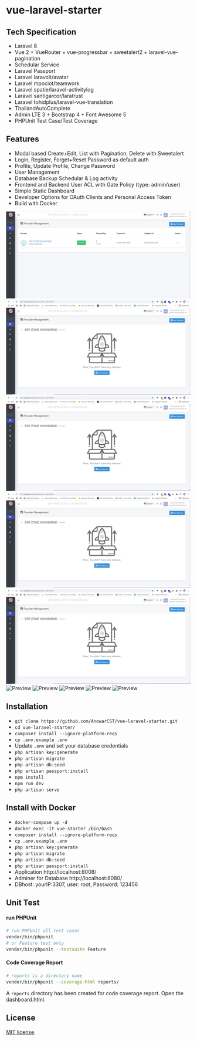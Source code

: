 # vue-laravel-starter

## Tech Specification

-   Laravel 8
-   Vue 2 + VueRouter + vue-progressbar + sweetalert2 + laravel-vue-pagination
-   Schedular Service
-   Laravel Passport
-   Laravel laravolt/avatar
-   Laravel mpociot/teamwork
-   Laravel spatie/laravel-activitylog
-   Laravel santigarcor/laratrust
-   Laravel tohidplus/laravel-vue-translation
-   ThailandAutoComplete
-   Admin LTE 3 + Bootstrap 4 + Font Awesome 5
-   PHPUnit Test Case/Test Coverage

## Features

-   Modal based Create+Edit, List with Pagination, Delete with Sweetalert
-   Login, Register, Forget+Reset Password as default auth
-   Profile, Update Profile, Change Password
-   User Management
-   Database Backup Schedular & Log activity
-   Frontend and Backend User ACL with Gate Policy (type: admin/user)
-   Simple Static Dashboard
-   Developer Options for OAuth Clients and Personal Access Token
-   Build with Docker

![Preview](https://raw.githubusercontent.com/ggafiled/esp_apollo/main/public/images/dashboard.png)
![Preview](https://raw.githubusercontent.com/ggafiled/esp_apollo/main/public/images/dashboard01.PNG)
![Preview](https://raw.githubusercontent.com/ggafiled/esp_apollo/main/public/images/dashboard01.PNG)
![Preview](https://raw.githubusercontent.com/ggafiled/esp_apollo/main/public/images/dashboard01.PNG)
![Preview](https://raw.githubusercontent.com/ggafiled/esp_apollo/main/public/images/dashboard01.PNG)
![Preview](https://raw.githubusercontent.com/ggafiled/esp_apollo/main/public/images/console.png)
![Preview](https://raw.githubusercontent.com/ggafiled/esp_apollo/main/public/images/role.png)
![Preview](https://raw.githubusercontent.com/ggafiled/esp_apollo/main/public/images/user.png)
![Preview](https://raw.githubusercontent.com/ggafiled/esp_apollo/main/public/images/users.png)
![Preview](https://raw.githubusercontent.com/ggafiled/esp_apollo/main/public/images/waite.png)

## Installation

-   `git clone https://github.com/AnowarCST/vue-laravel-starter.git`
-   `cd vue-laravel-starter/`
-   `composer install --ignore-platform-reqs`
-   `cp .env.example .env`
-   Update `.env` and set your database credentials
-   `php artisan key:generate`
-   `php artisan migrate`
-   `php artisan db:seed`
-   `php artisan passport:install`
-   `npm install`
-   `npm run dev`
-   `php artisan serve`

## Install with Docker

-   `docker-compose up -d`
-   `docker exec -it vue-starter /bin/bash`
-   `composer install --ignore-platform-reqs`
-   `cp .env.example .env`
-   `php artisan key:generate`
-   `php artisan migrate`
-   `php artisan db:seed`
-   `php artisan passport:install`
-   Application http://localhost:8008/
-   Adminer for Database http://localhost:8080/
-   DBhost: yourIP:3307, user: root, Password: 123456

## Unit Test

#### run PHPUnit

```bash
# run PHPUnit all test cases
vendor/bin/phpunit
# or Feature test only
vendor/bin/phpunit --testsuite Feature
```

#### Code Coverage Report

```bash
# reports is a directory name
vendor/bin/phpunit --coverage-html reports/
```

A `reports` directory has been created for code coverage report. Open the dashboard.html.

## License

[MIT license](https://opensource.org/licenses/MIT).
